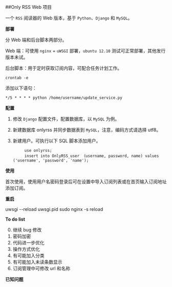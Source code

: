 ##Only RSS Web 项目

一个 `RSS` 阅读器的 Web 版本，基于 `Python`、`Django` 和 `MySQL`。

**部署**

分 Web 端和后台脚本两部分。

Web 端：可使用 `nginx` + `uWSGI` 部署，`ubuntu 12.10` 测试可正常部署，其他发行版本未试。

后台脚本：用于定时获取订阅内容，可配合任务计划工作。

    crontab -e

添加以下语句：

    */5 * * * * python /home/username/update_service.py

**配置**

1. 修改 `Django` 配置文件，配置数据库，以 `MySQL` 为例。
2. 新建数据库 onlyrss 并同步数据表到 `MySQL`，注意，编码方式请选择 utf8。
3. 新建用户。可执行以下 SQL 脚本添加用户。


            use onlyrss;
            insert into OnlyRSS_user （username, password, name) values ('username', 'password', 'name');

**使用**

首次使用，使用用户名密码登录后可在设置中导入订阅列表或在首页输入订阅地址添加订阅。


**重启**

uwsgi --reload uwsgi.pid
sudo nginx -s reload

**To do list**

0. 继续 bug 修改
1. 密码加密
2. 代码进一步优化
3. 操作方式优化
4. 有可能加入分类
5. 有可能加入未读条数显示
6. 订阅管理中可修改 url 和名称

**已知问题**


